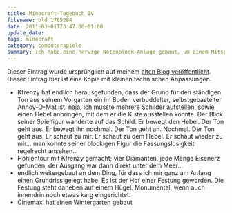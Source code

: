```yaml
---
title: Minecraft-Tagebuch IV
filename: old_1785284
date: 2011-03-01T23:47:00+01:00
update_date:
tags: minecraft
category: computerspiele
summary: Ich habe eine nervige Notenblock-Anlage gebaut, um einem Mitspieler einen Streich zu spielen.
---
```

Dieser Eintrag wurde ursprünglich auf meinem [alten Blog veröffentlicht](https://stu.blogger.de/stories/1785284/). Dieser Eintrag hier ist eine Kopie mit kleinen technischen Anpassungen.

- Kfrenzy hat endlich herausgefunden, dass der Grund für den ständigen Ton aus seinem Vorgarten ein im Boden verbuddelter, selbstgebastelter Annoy-O-Mat ist.
naja, ich musste mehrere Schilder aufstellen, sowie einen Hebel anbringen, mit dem er die Kiste ausstellen konnte. Der Blick seiner Spielfigur wanderte auf das Schild. Er bewegt den Hebel. Der Ton geht aus. Er bewegt ihn nochmal. Der Ton geht an. Nochmal. Der Ton geht aus. Er schaut zu mir. Er schaut zu dem Hebel. Er schaut wieder zu mir… man konnte seiner blockigen Figur die Fassungslosigkeit regelrecht ansehen…
- Höhlentour mit Kfrenzy gemacht; vier Diamanten, jede Menge Eisenerz gefunden, der Ausgang war dann direkt unter dem Meer…
- endlich weitergebaut an dem Ding, für dass ich mir ganz am Anfang einen Grundriss gelegt habe. Es ist der Hof einer Festung geworden. Die Festung steht daneben auf einem Hügel. Monumental, wenn auch innendrin noch etwas karg eingerichtet.
- Cinemaxi hat einen Wintergarten gebaut

